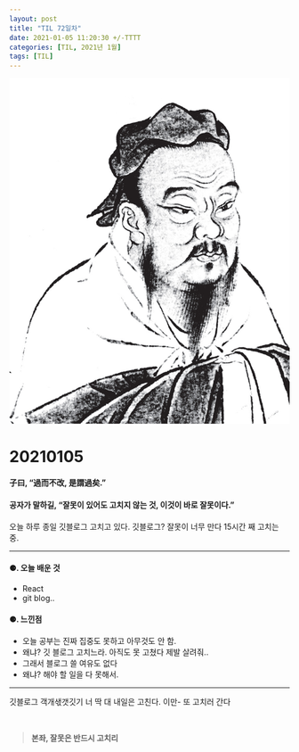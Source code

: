 ```yaml
---
layout: post
title: "TIL 72일차"
date: 2021-01-05 11:20:30 +/-TTTT
categories: [TIL, 2021년 1월]
tags: [TIL]
---
```


![image](/assets/img/sample/avatar.jpg)

# **20210105**

#### **子曰, “過而不改, 是謂過矣.”**

#### **공자가 말하길, “잘못이 있어도 고치지 않는 것, 이것이 바로 잘못이다.”**

오늘 하루 종일 깃블로그 고치고 있다. 깃블로그? 잘못이 너무 만다 15시간 째 고치는 중.

---

#### **⚈. 오늘 배운 것**

- React
- git blog..

#### **⚈. 느낀점**

- 오늘 공부는 진짜 집중도 못하고 아무것도 안 함.
- 왜냐? 깃 블로그 고치느라. 아직도 못 고쳤다 제발 살려줘..
- 그래서 블로그 쓸 여유도 없다
- 왜냐? 해야 할 일을 다 못해서.

---

깃블로그 객개샋갯깃기 너 딱 대 내일은 고친다. 이만- 또 고치러 간다

<br>

> **본좌, 잘못은 반드시 고치리**
